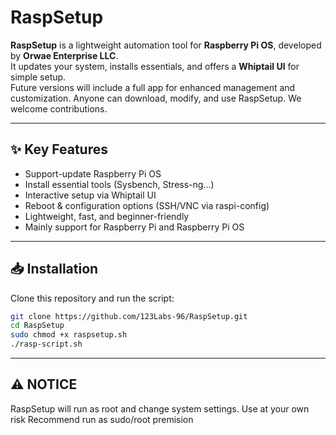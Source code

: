 # RaspSetup

**RaspSetup** is a lightweight automation tool for **Raspberry Pi OS**, developed by **Orwae Enterprise LLC**.  
It updates your system, installs essentials, and offers a **Whiptail UI** for simple setup.  
Future versions will include a full app for enhanced management and customization. 
Anyone can download, modify, and use RaspSetup. We welcome contributions.

---

## ✨ Key Features
- Support-update Raspberry Pi OS  
- Install essential tools (Sysbench, Stress-ng...)  
- Interactive setup via Whiptail UI  
- Reboot & configuration options (SSH/VNC via raspi-config)  
- Lightweight, fast, and beginner-friendly
- Mainly support for Raspberry Pi and Raspberry Pi OS

---

## 📥 Installation
Clone this repository and run the script: 

```bash
git clone https://github.com/123Labs-96/RaspSetup.git
cd RaspSetup
sudo chmod +x raspsetup.sh
./rasp-script.sh
```
---

## ⚠️ NOTICE
RaspSetup will run as root and change system settings. Use at your own risk 
Recommend run as sudo/root premision

